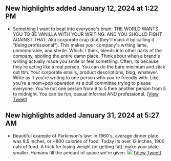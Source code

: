 ## New highlights added January 12, 2024 at 1:22 PM
- Something I want to beat into everyone's brain:
  THE WORLD WANTS YOU TO BE VANILLA WITH YOUR WRITING. AND YOU SHOULD FIGHT AGAINST THAT.
  Aka corporate crap (but they'll mask it by calling it "being professional"). 
  This makes your company's writing lame, unmemorable, and sterile. 
  Which, I think, bleeds into other parts of the company, spoiling the entire damn place. 
  Think about when a brand's writing actually made you smile or feel something. Often, its because they're acting like a real person. You can do the bare minimum and stick out tbh.
  Your corporate emails, product descriptions, blog, whatever. Write as if you're writing to one person who you're friendly with. 
  Like you're a mom+pop operation vs a dull committee trying to please everyone. 
  You're not one person from 9 to 5 then another person from 5 to midnight.
  You can be fun, casual informal AND professional. ([View Tweet](https://twitter.com/thesamparr/status/1745857889615409645))
## New highlights added January 31, 2024 at 5:27 AM
- Beautiful example of Parkinson's law:
  In 1960's, average dinner plate was 8.5 inches, or ~800 calories of food.
  Today its over 12 inches, 1900 cals of food.
  A trick for losing weight (or getting fat): make your plate smaller.
  Humans fill the amount of space we're given. 
  ![](https://pbs.twimg.com/media/GFHtohOWYAAW0v8.jpg) ([View Tweet](https://twitter.com/thesamparr/status/1752443313829937179))
